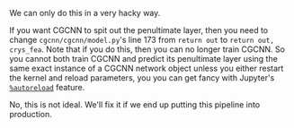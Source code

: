 We can only do this in a very hacky way.

If you want CGCNN to spit out the penultimate layer, then you need to change `cgcnn/cgcnn/model.py`'s line 173 from `return out` to `return out, crys_fea`.
Note that if you do this, then you can no longer train CGCNN.
So you cannot both train CGCNN and predict its penultimate layer using the same exact instance of a CGCNN network object unless you either restart the kernel and reload parameters, you you can get fancy with Jupyter's [`%autoreload`](https://ipython.org/ipython-doc/3/config/extensions/autoreload.html) feature.

No, this is not ideal.
We'll fix it if we end up putting this pipeline into production.
